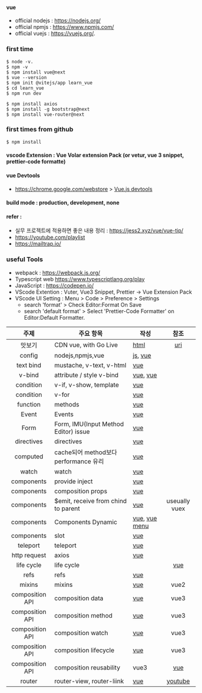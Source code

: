 #### vue
+ official nodejs : https://nodejs.org/
+ official npmjs : https://www.npmjs.com/
+ official vuejs : https://vuejs.org/. 
### first time
```
$ node -v. 
$ npm -v
$ npm install vue@next
$ vue --version
$ npm init @vitejs/app learn_vue
$ cd learn_vue
$ npm run dev

$ npm install axios
$ npm install -g bootstrap@next
$ npm install vue-router@next
```
### first times from github
```
$ npm install
```
#### vscode Extension : Vue Volar extension Pack (or vetur, vue 3 snippet, prettier-code formatte)
#### vue Devtools
+ https://chrome.google.com/webstore > [Vue.js devtools](https://chrome.google.com/webstore/detail/vuejs-devtools/nhdogjmejiglipccpnnnanhbledajbpd)

#### build mode : production, development, none
#### refer : 
+ 실무 프로젝트에 적용하면 좋은 내용 정리 : https://jess2.xyz/vue/vue-tip/
+ https://youtube.com/playlist
+ https://mailtrap.io/ 

### useful Tools

- webpack : https://webpack.js.org/
- Typescript web https://www.typescriptlang.org/play
- JavaScript : https://codepen.io/
- VScode Extention : Vuter, Vue3 Snippet, Prettier -> Vue Extension Pack
- VScode UI Setting : Menu > Code > Preference > Settings
  - search 'format' > Check Editor:Format On Save
  - search 'default format' > Select 'Prettier-Code Formatter' on Editor:Default Formatter.

| 주제 | 주요 항목 | 작성 | 참조 |
| :---: | --- |  --- | :---: |
|맛보기|CDN vue, with Go Live|[html](./vue_with_cdn.html)|[uri](https://v2.vuejs.org/v2/guide/installation.html?redirect=true)|
|config|nodejs,npmjs,vue|[js](./helloworld.js), [vue](./src/App.vue)||
|text bind|mustache, v-text, v-html|[vue](./src/apps/App_text-binding.vue)| |
| v-bind| attribute / style v-bind |[vue](./src/apps/App_attribute-binding.vue), [vue](./src/apps/App_style-binding.vue) | |
|condition| v-if, v-show, template|[vue](./src/apps/App_if-randering.vue) | |
|condition| v-for|[vue](./src/apps/App_for.vue)| |
|function|methods|[vue](./src/apps/App_methods.vue)||
|Event|Events|[vue](./src/apps/App_events.vue)||
|Form|Form, IMU(Input Method Editor) issue|[vue](./src/apps/App_forms.vue)||
|directives|directives|[vue](./src/apps/App_directives.vue)||
|computed|cache되어 method보다 performance 유리|[vue](./src/apps/App_computed.vue)||
|watch|watch|[vue](./src/apps/App_watch.vue)||
|components|provide inject|[vue](./src/apps/App_componets_provide_inject.vue)||
|components| composition props |[vue](./src/apps/App_componets_props.vue)||
|components|$emit, receive from chind to parent|[vue](./src/apps/App_componets_emit.vue)|useually vuex|
|components|Components Dynamic|[vue](./src/apps/App_components_dynamic.vue), [vue menu](./src/apps/App_Dynamic_Menu.vue)||
|components|slot|[vue](./src/apps/App_slot.vue)||
|teleport|teleport|[vue](./src/apps/App_teleport.vue)||
|http request|axios|[vue](./src/apps/App_httpRequest.vue)||
|life cycle|life cycle||[vue](./src/apps/App_lifecycle.vue)|
|refs|refs|[vue](./src/apps/App_refs.vue)||
|mixins|mixins|[vue](./src/apps/App_mixins.vue)|vue2|
|composition API|composition data|[vue](./src/apps/App_Composition-data.vue)|vue3|
|composition API|composition method|[vue](./src/apps/App_composition-methods.vue)|vue3|
|composition API|composition watch|[vue](./src/apps/App_composition-watch.vue)|vue3|
|composition API|composition lifecycle|[vue](./src/apps/App_composition-lifecycle.vue)|vue3|
|composition API|composition reusability|vue3|[vue](./src/apps/App_composition-reusability.vue)|
|router|router-view, router-liink|[vue](./src/apps/App_composition-reusability.vue)|[youtube](https://youtube.com/playlist?list=PLZzSdj89sCN0IRcwT4lJWg_qgfBFmcF6A)|
